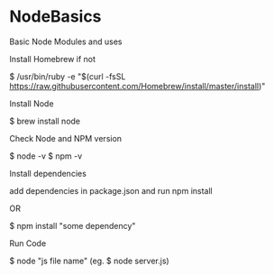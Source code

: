 # NodeBasics
Basic Node Modules and uses


Install Homebrew if not

$ /usr/bin/ruby -e "$(curl -fsSL https://raw.githubusercontent.com/Homebrew/install/master/install)"


Install Node

$ brew install node


Check Node and NPM version

$ node -v
$ npm -v


Install dependencies

add dependencies in package.json and run npm install

OR

$ npm install "some dependency"


Run Code 

$ node "js file name" (eg. $ node server.js)
